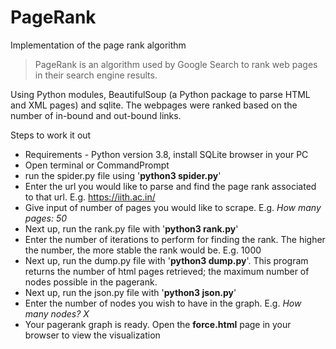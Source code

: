 # PageRank
 
Implementation of the page rank algorithm

> PageRank is an algorithm used by Google Search to rank web pages in their search engine results.

Using Python modules, BeautifulSoup (a Python package to parse HTML and XML pages) and sqlite. The webpages were ranked based on the number of in-bound and out-bound links. 

Steps to work it out
- Requirements - Python version 3.8, install SQLite browser in your PC
- Open terminal or CommandPrompt
- run the spider.py file using '**python3 spider.py**'
- Enter the url you would like to parse and find the page rank associated to that url. E.g. https://iith.ac.in/
- Give input of number of pages you would like to scrape. E.g. _How many pages: 50_
- Next up, run the rank.py file with '**python3 rank.py**'
- Enter the number of iterations to perform for finding the rank. The higher the number, the more stable the rank would be. E.g. 1000
- Next up, run the dump.py file with '**python3 dump.py**'. This program returns the number of html pages retrieved; the maximum number of nodes possible in the pagerank.
- Next up, run the json.py file with '**python3 json.py**'
- Enter the number of nodes you wish to have in the graph. E.g. _How many nodes? X_
- Your pagerank graph is ready. Open the **force.html** page in your browser to view the visualization

